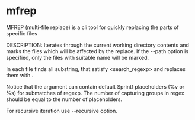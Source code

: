 # mfrep
MFREP (multi-file replace) is a cli tool for quickly replacing the parts of specific files

DESCRIPTION:
Iterates through the current working directory contents and marks the files which will be affected by the replace. If the --path option is specified, only the files with suitable name will be marked.

In each file finds all substring, that satisfy <search_regexp> and replaces them with <replace>.

Notice that the <replace> argument can contain default Sprintf placeholders (%v or %s) for submatches of regexp. The number of capturing groups in regex should be equal to the number of placeholders.

For recursive iteration use --recursive option.